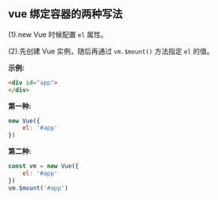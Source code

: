 ## vue 绑定容器的两种写法

(1).new Vue 时候配置 `el` 属性。

(2).先创建 Vue 实例，随后再通过 `vm.$mount()` 方法指定 `el` 的值。



**示例:**

```html
<div id="app">
</div>
```



**第一种:**

```js
new Vue({
    el: '#app'
})
```



**第二种:**

```js
const vm = new Vue({
    el: '#app'
})
vm.$mount('#app')
```

